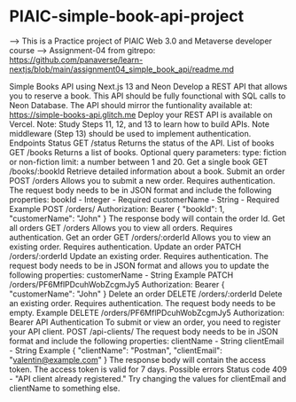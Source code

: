 # PIAIC-simple-book-api-project
--> This is a Practice project of PIAIC Web 3.0 and Metaverse developer course
--> Assignment-04 from gitrepo: https://github.com/panaverse/learn-nextjs/blob/main/assignment04_simple_book_api/readme.md


Simple Books API using Next.js 13 and Neon Develop a REST API that allows you to reserve a book. This API should be fully founctional with SQL calls to Neon Database.  The API should mirror the funtionality available at:  https://simple-books-api.glitch.me  Deploy your REST API is available on Vercel.  Note: Study Steps 11, 12, and 13 to learn how to build APIs. Note middleware (Step 13) should be used to implement authentication.  Endpoints Status GET /status  Returns the status of the API.  List of books GET /books  Returns a list of books.  Optional query parameters:  type: fiction or non-fiction limit: a number between 1 and 20. Get a single book GET /books/:bookId  Retrieve detailed information about a book.  Submit an order POST /orders  Allows you to submit a new order. Requires authentication.  The request body needs to be in JSON format and include the following properties:  bookId - Integer - Required customerName - String - Required Example  POST /orders/ Authorization: Bearer <YOUR TOKEN>  {   "bookId": 1,   "customerName": "John" } The response body will contain the order Id.  Get all orders GET /orders  Allows you to view all orders. Requires authentication.  Get an order GET /orders/:orderId  Allows you to view an existing order. Requires authentication.  Update an order PATCH /orders/:orderId  Update an existing order. Requires authentication.  The request body needs to be in JSON format and allows you to update the following properties:  customerName - String Example  PATCH /orders/PF6MflPDcuhWobZcgmJy5 Authorization: Bearer <YOUR TOKEN>  {   "customerName": "John" } Delete an order DELETE /orders/:orderId  Delete an existing order. Requires authentication.  The request body needs to be empty.  Example  DELETE /orders/PF6MflPDcuhWobZcgmJy5 Authorization: Bearer <YOUR TOKEN> API Authentication To submit or view an order, you need to register your API client.  POST /api-clients/  The request body needs to be in JSON format and include the following properties:  clientName - String clientEmail - String Example  {    "clientName": "Postman",    "clientEmail": "valentin@example.com" } The response body will contain the access token. The access token is valid for 7 days.  Possible errors  Status code 409 - "API client already registered." Try changing the values for clientEmail and clientName to something else.
